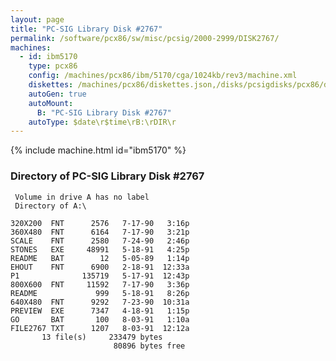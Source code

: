 ```yaml
---
layout: page
title: "PC-SIG Library Disk #2767"
permalink: /software/pcx86/sw/misc/pcsig/2000-2999/DISK2767/
machines:
  - id: ibm5170
    type: pcx86
    config: /machines/pcx86/ibm/5170/cga/1024kb/rev3/machine.xml
    diskettes: /machines/pcx86/diskettes.json,/disks/pcsigdisks/pcx86/diskettes.json
    autoGen: true
    autoMount:
      B: "PC-SIG Library Disk #2767"
    autoType: $date\r$time\rB:\rDIR\r
---
```


{% include machine.html id="ibm5170" %}

### Directory of PC-SIG Library Disk #2767

     Volume in drive A has no label
     Directory of A:\

    320X200  FNT      2576   7-17-90   3:16p
    360X480  FNT      6164   7-17-90   3:21p
    SCALE    FNT      2580   7-24-90   2:46p
    STONES   EXE     48991   5-18-91   4:25p
    README   BAT        12   5-05-89   1:14p
    EHOUT    FNT      6900   2-18-91  12:33a
    P1              135719   5-17-91  12:43p
    800X600  FNT     11592   7-17-90   3:36p
    README             999   5-18-91   8:26p
    640X480  FNT      9292   7-23-90  10:31a
    PREVIEW  EXE      7347   4-18-91   1:15p
    GO       BAT       100   8-03-91   1:10a
    FILE2767 TXT      1207   8-03-91  12:12a
           13 file(s)     233479 bytes
                           80896 bytes free
